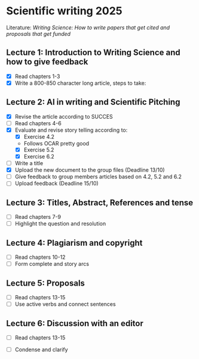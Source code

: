 # Scientific writing 2025
Literature: *Writing Science: How to write papers that get cited and proposals that get funded*

## Lecture 1: Introduction to Writing Science and how to give feedback
- [x] Read chapters 1-3
- [x] Write a 800-850 character long article, steps to take:

## Lecture 2: AI in writing and Scientific Pitching 
- [x] Revise the article according to SUCCES
- [ ] Read chapters 4-6
- [x] Evaluate and revise story telling according to:
    - [x] Exercise 4.2
    - Follows OCAR pretty good
    - [x] Exercise 5.2
    - [x] Exercise 6.2
- [ ] Write a title
- [x] Upload the new document to the group files (Deadline 13/10)
- [ ] Give feedback to group members articles based on 4.2, 5.2 and 6.2
- [ ] Upload feedback (Deadline 15/10)

## Lecture 3: Titles, Abstract, References and tense
- [ ] Read chapters 7-9
- [ ] Highlight the question and resolution

## Lecture 4: Plagiarism and copyright
- [ ] Read chapters 10-12
- [ ] Form complete and story arcs

## Lecture 5: Proposals
- [ ] Read chapters 13-15
- [ ] Use active verbs and connect sentences

## Lecture 6: Discussion with an editor
- [ ] Read chapters 13-15
- [ ] Condense and clarify


